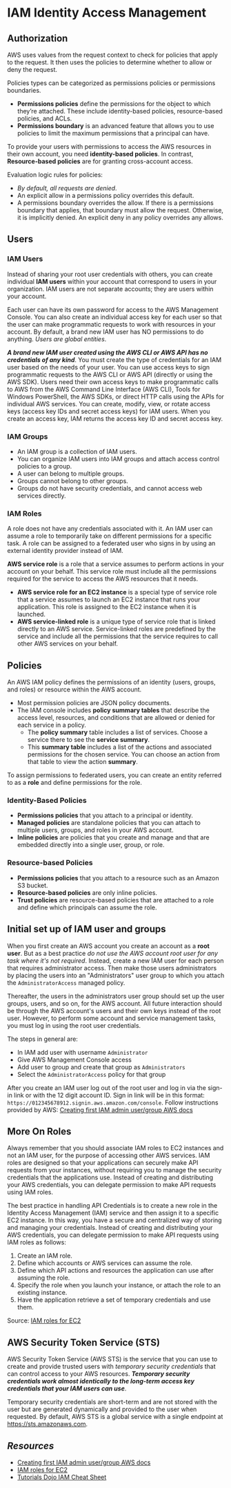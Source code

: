 # IAM Identity Access Management

## Authorization

AWS uses values from the request context to check for policies that apply to the request. It then uses the policies to determine whether to allow or deny the request.

Policies types can be categorized as permissions policies or permissions boundaries.
- **Permissions policies** define the permissions for the object to which they’re attached. These include identity-based policies, resource-based policies, and ACLs.
- **Permissions boundary** is an advanced feature that allows you to use policies to limit the maximum permissions that a principal can have.

To provide your users with permissions to access the AWS resources in their own account, you need **identity-based policies**. In contrast, **Resource-based policies** are for granting cross-account access.

Evaluation logic rules for policies:
- *By default, all requests are denied*.
- An explicit allow in a permissions policy overrides this default.
- A permissions boundary overrides the allow. If there is a permissions boundary that applies, that boundary must allow the request. Otherwise, it is implicitly denied.
An explicit deny in any policy overrides any allows.

## Users

### IAM Users

Instead of sharing your root user credentials with others, you can create individual **IAM users** within your account that correspond to users in your organization. IAM users are not separate accounts; they are users within your account.

Each user can have its own password for access to the AWS Management Console. You can also create an individual access key for each user so that the user can make programmatic requests to work with resources in your account. By default, a brand new IAM user has NO permissions to do anything. *Users are global entities*.

***A brand new IAM user created using the AWS CLI or AWS API has no credentials of any kind***. You must create the type of credentials for an IAM user based on the needs of your user.  You can use access keys to sign programmatic requests to the AWS CLI or AWS API (directly or using the AWS SDK). Users need their own access keys to make programmatic calls to AWS from the AWS Command Line Interface (AWS CLI), Tools for Windows PowerShell, the AWS SDKs, or direct HTTP calls using the APIs for individual AWS services. You can create, modify, view, or rotate access keys (access key IDs and secret access keys) for IAM users. When you create an access key, IAM returns the access key ID and secret access key. 

### IAM Groups

- An IAM group is a collection of IAM users.
- You can organize IAM users into IAM groups and attach access control policies to a group.
- A user can belong to multiple groups.
- Groups cannot belong to other groups.
- Groups do not have security credentials, and cannot access web services directly.

### IAM Roles

A role does not have any credentials associated with it. An IAM user can assume a role to temporarily take on different permissions for a specific task. A role can be assigned to a federated user who signs in by using an external identity provider instead of IAM.

**AWS service role** is a role that a service assumes to perform actions in your account on your behalf. This service role must include all the permissions required for the service to access the AWS resources that it needs.
- **AWS service role for an EC2 instance** is a special type of service role that a service assumes to launch an EC2 instance that runs your application. This role is assigned to the EC2 instance when it is launched.
- **AWS service-linked role** is a unique type of service role that is linked directly to an AWS service. Service-linked roles are predefined by the service and include all the permissions that the service requires to call other AWS services on your behalf.

## Policies
An AWS IAM policy defines the permissions of an identity (users, groups, and roles) or resource within the AWS account.
- Most permission policies are JSON policy documents.
- The IAM console includes **policy summary tables** that describe the access level, resources, and conditions that are allowed or denied for each service in a policy.
    - The **policy summary** table includes a list of services. Choose a service there to see the **service summary**.
    - This **summary table** includes a list of the actions and associated permissions for the chosen service. You can choose an action from that table to view the action **summary**.

To assign permissions to federated users, you can create an entity referred to as a **role** and define permissions for the role.

### Identity-Based Policies

- **Permissions policies** that you attach to a principal or identity.
- **Managed policies** are standalone policies that you can attach to multiple users, groups, and roles in your AWS account.
- **Inline policies** are policies that you create and manage and that are embedded directly into a single user, group, or role.

### Resource-based Policies

- **Permissions policies** that you attach to a resource such as an Amazon S3 bucket.
- **Resource-based policies** are only inline policies.
- **Trust policies** are resource-based policies that are attached to a role and define which principals can assume the role.

## Initial set up of IAM user and groups

When you first create an AWS account you create an account as a **root user**. But as a best practice *do not use the AWS account root user for any task where it's not required*. Instead, create a new IAM user for each person that requires administrator access. Then make those users administrators by placing the users into an "Administrators" user group to which you attach the `AdministratorAccess` managed policy.

Thereafter, the users in the administrators user group should set up the user groups, users, and so on, for the AWS account. All future interaction should be through the AWS account's users and their own keys instead of the root user. However, to perform some account and service management tasks, you must log in using the root user credentials.

The steps in general are:
- In IAM add user with username `Administrator`
- Give AWS Management Console access
- Add user to group and create that group as `Administrators`
- Select the `AdministratorAccess` policy for that group

After you create an IAM user log out of the root user and log in via the sign-in link or with the 12 digit account ID. Sign in link will be in this format: `https://012345678912.signin.aws.amazon.com/console`. Follow instructions provided by AWS: [Creating first IAM admin user/group AWS docs](https://docs.aws.amazon.com/IAM/latest/UserGuide/getting-started_create-admin-group.html)

## More On Roles

Always remember that you should associate IAM roles to EC2 instances and not an IAM user, for the purpose of accessing other AWS services. IAM roles are designed so that your applications can securely make API requests from your instances, without requiring you to manage the security credentials that the applications use. Instead of creating and distributing your AWS credentials, you can delegate permission to make API requests using IAM roles.

The best practice in handling API Credentials is to create a new role in the Identity Access Management (IAM) service and then assign it to a specific EC2 instance. In this way, you have a secure and centralized way of storing and managing your credentials. Instead of creating and distributing your AWS credentials, you can delegate permission to make API requests using IAM roles as follows:
1. Create an IAM role.
2. Define which accounts or AWS services can assume the role.
3. Define which API actions and resources the application can use after assuming the role.
4. Specify the role when you launch your instance, or attach the role to an existing instance.
5. Have the application retrieve a set of temporary credentials and use them.

Source: [IAM roles for EC2](https://docs.aws.amazon.com/AWSEC2/latest/UserGuide/iam-roles-for-amazon-ec2.html)

## AWS Security Token Service (STS)

AWS Security Token Service (AWS STS) is the service that you can use to create and provide trusted users with *temporary security credentials* that can control access to your AWS resources. ***Temporary security credentials work almost identically to the long-term access key credentials that your IAM users can use***.

Temporary security credentials are short-term and are not stored with the user but are generated dynamically and provided to the user when requested. By default, AWS STS is a global service with a single endpoint at https://sts.amazonaws.com.



## *Resources*

- [Creating first IAM admin user/group AWS docs](https://docs.aws.amazon.com/IAM/latest/UserGuide/getting-started_create-admin-group.html)
- [IAM roles for EC2](https://docs.aws.amazon.com/AWSEC2/latest/UserGuide/iam-roles-for-amazon-ec2.html)
- [Tutorials Dojo IAM Cheat Sheet](https://tutorialsdojo.com/aws-identity-and-access-management-iam/)
